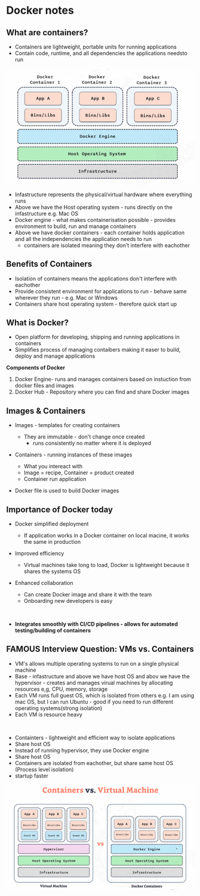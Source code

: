 # Docker notes

## What are containers?
- Containers are lightweight, portable units for running applications
- Contain code, runtime, and all dependencies the applications needsto run


![Containers](Images/containers.png)
- Infastructure represents the physical/virtual hardware where everything runs
- Above we have the Host operating system - runs directly on the infastructure e.g. Mac OS
- Docker engine - what makes containerisation possible - provides environment to build, run and manage containers
- Above we have docker containers - each container holds application and all the independencies the application needs to run
    - containers are isolated meaning they don't interfere with eachother 

## Benefits of Containers

- Isolation of containers means the applications don't interfere with eachother
- Provide consistent environment for applications to run - behave same wherever they run - e.g. Mac or Windows
- Containers share host operating system - therefore quick start up 

## What is Docker?

- Open platform for developing, shipping and running applications in containers
- Simplifies process of managing contaibers making it easer to build, deploy and manage applications

**Components of Docker**

1. Docker Engine- runs and manages containers based on instuction from docker files and images
2. Docker Hub - Repository where you can find and share Docker images

## Images & Containers

- Images - templates for creating containers 
    - They are immutable - don't change once created 
        - runs consistently no matter where it is deployed
- Containers - running instances of these images
    - What you intereact with 
    - Image = recipe, Container = product created
    - Container run application 

- Docker file is used to build Docker images 

## Importance of Docker today

- Docker simplified deployment
    - If application works in a Docker container on local macine, it works the same in production

- Improved efficiency
    - Virtual machines take long to load, Docker is lightweight because it shares the systems OS

- Enhanced collaboration
    - Can create Docker image and share it with the team
    - Onboarding new developers is easy

<br>

- **Integrates smoothly with CI/CD pipelines - allows for automated testing/building of containers**

## FAMOUS Interview Question: VMs vs. Containers

- VM's allows multiple operating systems to run on a single physical machine
- Base - infastructure and above we have host OS and abov we have the hypervisor - creates and manages virual machines by allocating resources e,g, CPU, memory, storage
- Each VM runs full guest OS, which is isolated from others e.g. I am using mac OS, but I can run Ubuntu - good if you need to run different operating systems(strong isolation)
- Each VM is resource heavy

<br>

- Containters - lightweight and efficient way to isolate applications
- Share host OS
- Instead of running hypervisor, they use Docker engine
- Share host OS
- Containers are isolated from eachother, but share same host OS (Process level isolation)
- startup faster


![VM vs containers](/Docker/Images/VM%20vs%20Containers.png)

